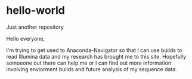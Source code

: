 # hello-world
Just another repository

Hello everyone,

I'm trying to get used to Anaconda-Navigator so that I can use builds to read Illumina data and my research has brought me to this site. Hopefully somoeone out there can help me or I can find out more information involving enviorment builds and future analysis of my sequence data.
